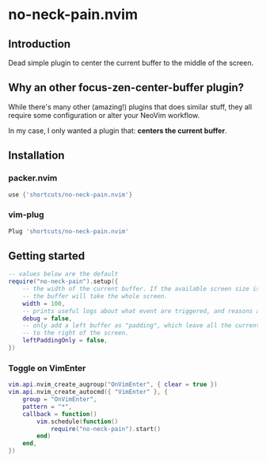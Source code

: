 # no-neck-pain.nvim

## Introduction

Dead simple plugin to center the current buffer to the middle of the screen.

## Why an other focus-zen-center-buffer plugin?

While there's many other (amazing!) plugins that does similar stuff, they all require some configuration or alter your NeoVim workflow.

In my case, I only wanted a plugin that: **centers the current buffer**.

## Installation

### packer.nvim

```lua
use {'shortcuts/no-neck-pain.nvim'}
```

### vim-plug

```lua
Plug 'shortcuts/no-neck-pain.nvim'
```

## Getting started

```lua
-- values below are the default
require("no-neck-pain").setup({
    -- the width of the current buffer. If the available screen size is less than `width`,
    -- the buffer will take the whole screen.
    width = 100,
    -- prints useful logs about what event are triggered, and reasons actions are executed.
    debug = false,
    -- only add a left buffer as "padding", which leave all the current buffer expand
    -- to the right of the screen.
    leftPaddingOnly = false,
})
```

### Toggle on VimEnter

```lua
vim.api.nvim_create_augroup("OnVimEnter", { clear = true })
vim.api.nvim_create_autocmd({ "VimEnter" }, {
	group = "OnVimEnter",
	pattern = "*",
	callback = function()
		vim.schedule(function()
			require("no-neck-pain").start()
		end)
	end,
})
```
